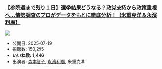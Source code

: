 ### [【参院選まで残り１日】選挙結果どうなる？政党支持から政策重視へ...情勢調査のプロがデータをもとに徹底分析！【米重克洋＆永濱利廣】](https://www.youtube.com/watch?v=JQNV6vQbou8)
[![](https://img.youtube.com/vi/JQNV6vQbou8/sddefault.jpg)](https://www.youtube.com/watch?v=JQNV6vQbou8)
-   公開日: 2025-07-19
-   視聴数: 150,295
-   **いいね数: 1,446**
-   出演者: [森本智子](/rehacq_fan/people/森本智子 "wikilink"), [永濱利廣](/rehacq_fan/people/永濱利廣 "wikilink"), 米重克洋
